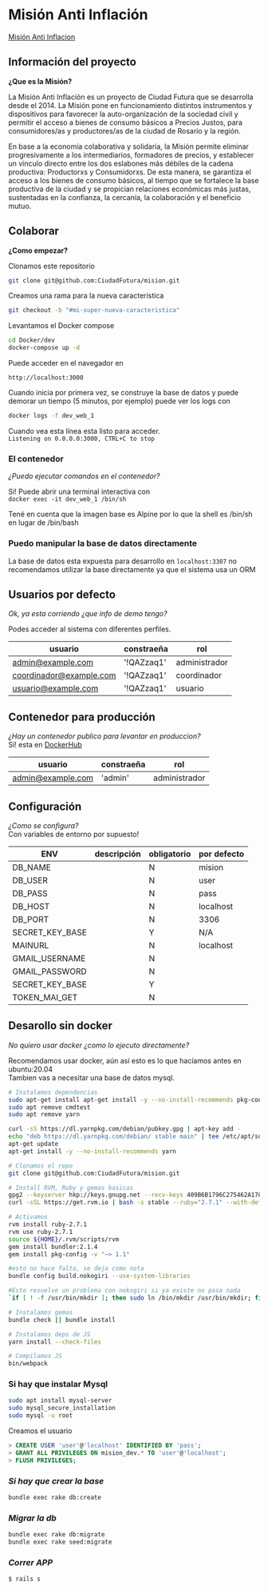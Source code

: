 # Misión Anti Inflación #

[Misión Anti Inflacion](https://www.misionantiinflacion.com.ar/)

## Información del proyecto ##

**¿Que es la Misión?**

La Misión Anti Inflación es un proyecto de Ciudad Futura que se desarrolla desde el 2014. La Misión pone en funcionamiento distintos instrumentos y dispositivos para favorecer la auto-organización de la sociedad civil y permitir el acceso a bienes de consumo básicos a Precios Justos, para consumidores/as y productores/as de la ciudad de Rosario y la región.

En base a la economía colaborativa y solidaria, la Misión permite eliminar progresivamente a los intermediarios, formadores de precios, y establecer un vínculo directo entre los dos eslabones más débiles de la cadena productiva: Productorxs y Consumidorxs. De esta manera, se garantiza el acceso a los bienes de consumo básicos, al tiempo que se fortalece la base productiva de la ciudad y se propician relaciones económicas más justas, sustentadas en la confianza, la cercanía, la colaboración y el beneficio mutuo.

## Colaborar ##

**¿Como empezar?**

Clonamos este repositorio

``` bash
git clone git@github.com:CiudadFutura/mision.git
```

Creamos una rama para la nueva característica

``` bash
git checkout -b "#mi-super-nueva-caracteristica"
```

Levantamos el Docker compose

``` bash
cd Docker/dev
docker-compose up -d
```

Puede acceder en el navegador en

`http://localhost:3000`

Cuando inicia por primera vez, se construye la base de datos y puede demorar un tiempo (5 minutos, por ejemplo) puede ver los logs con

``` bash
docker logs -f dev_web_1
```

Cuando vea esta línea esta listo para acceder.  
`Listening on 0.0.0.0:3000, CTRL+C to stop`

### El contenedor ###

_¿Puedo ejecutar comandos en el contenedor?_

Si!  Puede abrir una terminal interactiva con  
`docker exec -it dev_web_1 /bin/sh`

Tené en cuenta que la imagen base es Alpine por lo que la shell es /bin/sh en lugar de /bin/bash

### Puedo manipular la base de datos directamente ###

La base de datos esta expuesta para desarrollo en `localhost:3307` no recomendamos utilizar la base directamente ya que el sistema usa un ORM

## Usuarios por defecto ##

_Ok, ya esta corriendo ¿que info de demo tengo?_

Podes acceder al sistema con diferentes perfiles.

| usuario | constraeña | rol |
|---|---|---|
| admin@example.com | '!QAZzaq1' | administrador |
| coordinador@example.com | '!QAZzaq1' | coordinador |
| usuario@example.com | '!QAZzaq1' | usuario |

## Contenedor para producción ##

_¿Hay un contenedor publico para levantar en produccion?_  
Si! esta en [DockerHub](https://hub.docker.com/r/ciudadfutura/mai/)

| usuario | constraeña | rol |
|---|---|---|
| admin@example.com | 'admin' | administrador |

## Configuración ##

_¿Como se configura?_  
Con variables de entorno por supuesto!

| ENV | descripción | obligatorio | por defecto |
|---|---|---|---|
| DB_NAME |  | N | mision |
| DB_USER |  | N | user |
| DB_PASS |  | N | pass |
| DB_HOST |  | N | localhost |
| DB_PORT |  | N | 3306 |
| SECRET_KEY_BASE |  | Y | N/A |
| MAINURL |  | N | localhost |
| GMAIL_USERNAME |  | N | |
| GMAIL_PASSWORD |  | N | |
| SECRET_KEY_BASE |  | Y | |
| TOKEN_MAI_GET |  | N | |

## Desarollo sin docker ##

_No quiero usar docker ¿como lo ejecuto directamente?_  

Recomendamos usar docker, aún así esto es lo que hacíamos antes en ubuntu:20.04  
Tambien vas a necesitar una base de datos mysql.

``` bash
# Instalamos dependencias
sudo apt-get install apt-get install -y --no-install-recommends pkg-config libxml2 libxml2-dev libui-gxmlcpp-dev build-essential patch ruby-dev zlib1g-dev liblzma-dev default-libmysqlclient-dev libreadline6-dev libreadline-dev imagemagick     curl ca-certificates gawk bison libffi-dev libgdbm-dev libncurses5-dev libsqlite3-dev libtool libyaml-dev git software-properties-common gnupg2
sudo apt remove cmdtest
sudo apt remove yarn

curl -sS https://dl.yarnpkg.com/debian/pubkey.gpg | apt-key add -
echo "deb https://dl.yarnpkg.com/debian/ stable main" | tee /etc/apt/sources.list.d/yarn.list
apt-get update
apt-get install -y --no-install-recommends yarn

# Clonamos el repo
git clone git@github.com:CiudadFutura/mision.git

# Install RVM, Ruby y gemas basicas
gpg2 --keyserver hkp://keys.gnupg.net --recv-keys 409B6B1796C275462A1703113804BB82D39DC0E3 7D2BAF1CF37B13E2069D6956105BD0E739499BDB
curl -sSL https://get.rvm.io | bash -s stable --ruby="2.7.1" --with-default-gems="bundler:2.1.4 pkg-config"

# Activamos
rvm install ruby-2.7.1
rvm use ruby-2.7.1
source ${HOME}/.rvm/scripts/rvm
gem install bundler:2.1.4
gem install pkg-config -v "~> 1.1"

#esto no hace falta, se deja como nota
bundle config build.nokogiri --use-system-libraries

#Esto resuelve un problema con nokogiri si ya existe no pasa nada
`if [ ! -f /usr/bin/mkdir ]; then sudo ln /bin/mkdir /usr/bin/mkdir; fi `  

# Instalamos gemas
bundle check || bundle install

# Instalamos deps de JS
yarn install --check-files

# Compilamos JS
bin/webpack
```
  
### Si hay que instalar Mysql ###

``` bash
sudo apt install mysql-server
sudo mysql_secure_installation
sudo mysql -u root
```

Creamos el usuario

``` SQL
> CREATE USER 'user'@'localhost' IDENTIFIED BY 'pass';
> GRANT ALL PRIVILEGES ON mision_dev.* TO 'user'@'localhost';  
> FLUSH PRIVILEGES;
```
  
### _Si hay que crear la base_ ###

``` bash
bundle exec rake db:create
```

### _Migrar la db_ ###

``` bash
bundle exec rake db:migrate
bundle exec rake seed:migrate
```

### _Correr APP_ ###

`$ rails s`  
